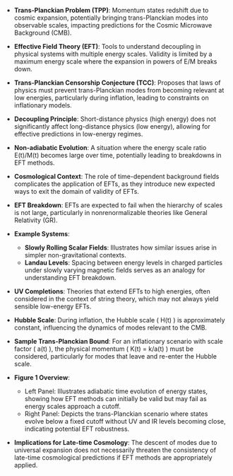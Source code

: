 - **Trans-Planckian Problem (TPP)**: Momentum states redshift due to cosmic expansion, potentially bringing trans-Planckian modes into observable scales, impacting predictions for the Cosmic Microwave Background (CMB).

- **Effective Field Theory (EFT)**: Tools to understand decoupling in physical systems with multiple energy scales. Validity is limited by a maximum energy scale where the expansion in powers of E/M breaks down.

- **Trans-Planckian Censorship Conjecture (TCC)**: Proposes that laws of physics must prevent trans-Planckian modes from becoming relevant at low energies, particularly during inflation, leading to constraints on inflationary models.

- **Decoupling Principle**: Short-distance physics (high energy) does not significantly affect long-distance physics (low energy), allowing for effective predictions in low-energy regimes.

- **Non-adiabatic Evolution**: A situation where the energy scale ratio E(t)/M(t) becomes large over time, potentially leading to breakdowns in EFT methods.

- **Cosmological Context**: The role of time-dependent background fields complicates the application of EFTs, as they introduce new expected ways to exit the domain of validity of EFTs.

- **EFT Breakdown**: EFTs are expected to fail when the hierarchy of scales is not large, particularly in nonrenormalizable theories like General Relativity (GR).

- **Example Systems**: 
  - **Slowly Rolling Scalar Fields**: Illustrates how similar issues arise in simpler non-gravitational contexts.
  - **Landau Levels**: Spacing between energy levels in charged particles under slowly varying magnetic fields serves as an analogy for understanding EFT breakdown.

- **UV Completions**: Theories that extend EFTs to high energies, often considered in the context of string theory, which may not always yield sensible low-energy EFTs.

- **Hubble Scale**: During inflation, the Hubble scale \( H(t) \) is approximately constant, influencing the dynamics of modes relevant to the CMB.

- **Sample Trans-Planckian Bound**: For an inflationary scenario with scale factor \( a(t) \), the physical momentum \( K(t) = k/a(t) \) must be considered, particularly for modes that leave and re-enter the Hubble scale.

- **Figure 1 Overview**: 
  - Left Panel: Illustrates adiabatic time evolution of energy states, showing how EFT methods can initially be valid but may fail as energy scales approach a cutoff.
  - Right Panel: Depicts the trans-Planckian scenario where states evolve below a fixed cutoff without UV and IR levels becoming close, indicating potential EFT robustness.

- **Implications for Late-time Cosmology**: The descent of modes due to universal expansion does not necessarily threaten the consistency of late-time cosmological predictions if EFT methods are appropriately applied.